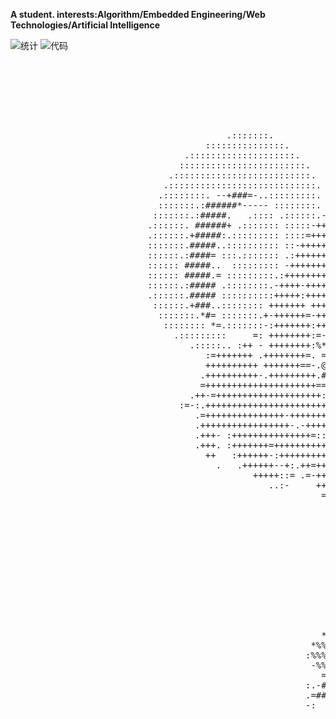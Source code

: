 **A student. interests:Algorithm/Embedded Engineering/Web Technologies/Artificial Intelligence**

![统计](https://github-readme-stats.vercel.app/api?username=2scotoyoumu&show_icons=true)
![代码](https://github-readme-stats.vercel.app/api/top-langs?username=2scotoyoumu&show_icons=true)

<pre>
                                                                                                                                                                     
                                                                                                                                                                     
                                                                                                                                                                     
                                                                                                                                                                     
                                                                                                                                                                     
                                                                                                          .:::::::::                                                 
                                                                                                       :::::::::::::::                                               
                                         .:::::::.                                                   ::::::::::::::::::.                                             
                                     :::::::::::::::.                                               .:::::::::::::::::::.                                            
                                 .::::::::::::::::::::.                                            .:::::::::::::::::::::.                                           
                                ::::::::::::::::::::::::.                :-                        :::::::::::::::::::::::.                                          
                              .::::::::::::::::::::::::::.            .:++-   ::++++++++++++-::   .:::::::::.  -===- .:::::                                          
                             .::::::::::::::::::::::::::::.         -+++++=-+++++++++++++++++++++=.::::::. .::::: ###* ::::.                                         
                            .::::::::. --+###=-..:::::::::.   .::-+++++++++++++++++++++++++++++++++=...:: .:::::::.=###.::::                                         
                            :::::::.:######*----- ::::::::. +++++++++++++++++++++++++++++++++++++++++++++  :::::::: ###-::::.                                        
                           :::::::.:#####.   .:::: .::::::.-++++++++++++++++++++++++++++++++++++++++++++++++- .::.:.###-::::.                                        
                          .::::::. ######+ .::::::: :::::-++++++++++++++++++++++++++++++++++++++++++++++++++++- :.  ###-::::.                                        
                          .::::::.+#####:.::::::::: ::::=+++++++++++++++++++++++++++++++++++-+++++++++++++++++++-. #### ::::.                                        
                          :::::::.#####..:::::::::: ::-+++++++++++++:++++++++++++++++++++++++-:++++*+++++++++++++= ##=.:::::.                                        
                          ::::::.:####= :::.::::::: .:++++++++++++..++++++++++++++++++++++++++..++*****++++++++++++:..::::::.                                        
                          :::::: #####..  ::::::::: -+++++++++++=.*.++++++++++++++++++++++++++= =******+++++++++++++ ::::::.                                         
                          :::::: #####.= :::::::::.:++++++++++++.#+-+++++++++++++++++++++++++.+.:++++++++++++++++:+++:=.:.                                           
                          ::::::.:##### .::::::::.-++++-+++++++:+#*.+++++++++++++++++++++++++:=.# =+=-:++-=++++++:+++:++                                             
                          .::::::.##### ::::::::::+++++:+++++++.#%#.+++++++++++++++++++++++++=-.##:++.++++ ++++++ +++:+++:                                           
                           ::::::.+###..:::::::: +++++++ +++++=+#: + =++.=+++++++++++++++++++- ####.+.++++.-+++++: ++:++++                                           
                            :::::::.*#= :::::::.+-++++++=-++++.+%%%##.-+. +++++++++++++++++++ +####:      ::++++-:+:+.++++=                                          
                             :::::::: *=.:::::::-:+++++++:++++.#%%%%%##.-*+=+++++++ ++++++++.@@#       .#@@#++++ +++ :+++++:                                         
                               .:::::::::     =: ++++++++:=-++.#%%%%##*      -++++++:++++++.%@@#       -%@@#+++-++++++++   +                                         
                                  .:::::.. :++ - ++++++++:%*.=-        *@@@%@@@. ===:+++-.#%%@@# ...........+++:+++++++.                                             
                                     :=+++++++ .++++++++=. =:=+         ##+ @@@%%%%#%..%%%%%%@@#...........:++ ++++++-                                               
                                     ++++++++++ +++++++==-.@@@# ........... #@@%%%%%%%%%%%%%%%@%::::::::::::+ +++++=                                                 
                                    .++++++++++-.+++++++++.#@@#............ #@%%%%%%%%%%%%%%%%%@@ :::::::: =%*:++++++                                                
                                    =+++++++++++++++++++++==@@@:::::::::::: @@%%%%%%%%%%%%%%%%%%@# ::::::::@%%%.+++++++                                              
                                  .++-=++++++++++++++++++++:+@@@:::::::::::.@@%%%%%%%%%%%%%%%%%%%%%#:....=%%%###::++++++                                             
                                :=-:.+++++++++++++++++++++++==@@@+ :::::::.%%%%%%%%%%%%%%%%%%%%%%%%%%%%%%%#**####=+++++++                                            
                                   .=+++++++++++++++-+++++++++:#@@@@#----%@%%%%%%%%%%%%%%%%%%%%%%%%%%%%%%########:+++++++                                            
                                   .+++++++++++++++++-.-++++++++.-#%%%%%%%%%%%%%%%%%%%%%%%%%%%%%%%%%%%%%%%%%%+-:++:=+++++                                            
                                   .+++- :+++++++++++++++=:::  -  --*#%%%%%%%%%%%%%%%=---*:%%%%%%%%%%%%%*=::++++++ :++++                                             
                                   .+++. :+++++++=++++++++++++=-######%%%%%%%%%%%%%%-*****:%%%%%%%%*=.:++++++++++: :+++.                                             
                                     ++   :++++++-:+++++++++++++.#%%%%%%%%%%%%%%%%%%-****+*%%%%=::=+++= =++++++=    :             - :=:                              
                                       .   .++++++--+:.++=++++++=:-=#%%%%%%%%%%%%%%%*****%*-:-=+++++-. -+++++.                 :  +%%=                               
                                              +++++::= .=-+++++++.++++++++++=:: -.:-------- ..-==..   :+=:                 :.+.%%%%%%*+#:                            
                                                 ..:-     +++++++=.+++=.:+*%%%+::** * .::::.-++*%%#++++++               +%%-%%.%%%%%%%+                              
                                                           =+++++:-+.:  %%%%%%%%*+-*-%%%%%%%%%%%%%%%%%%%%..           *%%%%-%%.##%%%%%%%%.                           
                                                            :+++++++ *%%.%%%%%%%=+-*-%%%%%%%=%%%%%%%%%%%-*%+       :#%%%%%%% *%-::-####+                             
                                                              .=+++=:%%%+#% -%%%=*-*-%%%%%:==%%%%%%%%%%.#%%%%.   -%%%%%%%%%%%%***=..+:                               
                                                                    %%%%%.# *.%%-*..-:%.-++.%%%%%%%%%*+%%%%%%+ *%%%%%%%%%%%%%%%%%%%%%%                               
                                                                   *%%%%%% .:*** #%# *****#%%%%%%%%* %%%%%%%%%%%%%%%%%%%%%%%%%%%%%%%:                                
                                                                  :%%%%%%.    #%=%%%%   =%%%%%-     =%%%%%%%%%%%%%%%%%%%%%%%%%%%%#                                   
                                                                  %%%%%%+       =%%%-%=             *%%%%%%%%%%%%%%%%%%%%%%%%%                                       
                                                                 +%%%%%%+                            -%%%%%%%%%%%%%%%%%%%%.                                          
                                                                .#%%%%%%+                                :%%%%%%%%%%%%%                                              
                                                                +%%%%%%%+       - -                                                                                  
                                                               -%%%%%%%%+       :=-                                                                                  
                                                              .%%%%%%%%%        .                                                                                    
                                                             .%%%%%%%%#.                                                                                             
                                                            :%%%%%%%%%                                                                                               
                                                           *%%%%%%%%%.                                                                                               
                                                         *%%%%%%%%%%*                                                              ..                                
                                                        :%%%%%%%%%%*                                                               :                                 
                                                         -%%%%%%%%#.                                                              :.                                 
                                                           =*%%%%%#.                                                             :.                                  
                                                        :.-###----                                                              ::                                   
                                                        .=##*####.                                                            .:.                                    
                                                        -:  .##-                                                           . .:                                      
                                                                                                                           .:.                                       
                                                                                                           ..           ..:. .                                       
                                                                                                            .::::...::::.                                            
                                                                                                                                                                     
                                                                                                                                                                     
                                                                                                                                                                     
                                                                                                                                                                     
                                                                                                                   .                                                 
                                                                                                                                                                     
                                                                                                                                                                     
                                                                                                                                                                     
                                                                                                                                                                     
                                                                                                                                                                     
                                                                                                                                                                     
                                                                                                                                                                     
                                                                                                                                                                     
                                                                                                                                                                     
                                                               +*..                               ..*##+                                                             
                                                                .++.     .                   .######++.                                                              
                                                                         =                                                                                           
                                                              .**:.                                   ::                                                             
                                                               -#######=:                     .:=######*                                                             
                                                               *#---:====                      -:=-.--#%.                                                            
                                                               *%%%%%%%%%.                     %%%%%%%%%.                                                            
                                                                %%%%%%%%%.                     %%%%%%%%%.                                                            
                                                                #%%%%%%%%.                     %%%%%%%%*                                                             
                                                                .%%%%%%%%.                     %%%%%%%%+                                                             
                                                                .*%%%%%%-.                     =%%%%%-.:                                                             
                                                                -%%%%*:%%%                   #%%*==*%%%+                                                             
                                                                  :-=:                        :-%.%%%:                                                               
                                                                                                                                                                     
                                                                                                                                                                     
                                                                                                                                                                     
                                                                                                                                                                     
                                                                                                                                                                     
                                                                                                                                                                     
                                                                                                                                                                     
                                                                                                                                                                     
</pre>
